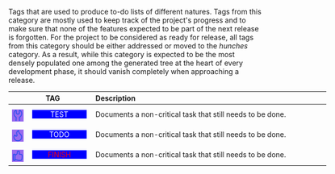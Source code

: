 <!-- markdownlint-disable MD041-->
Tags that are used to produce to-do lists of different natures. Tags from this category are mostly
used to keep track of the project's progress and to make sure that none of the features expected to
be part of the next release  is forgotten. For the project to be considered as ready for release, all
tags from this category should be either addressed or moved to the *hunches* category.  As a result,
while this category is expected to be the most densely populated one among the generated tree at
the heart of every development phase, it should vanish completely when approaching a release.

<div class="tag-table records">

&nbsp;&nbsp;&nbsp;&nbsp;&nbsp;&nbsp;|&nbsp;&nbsp;&nbsp;&nbsp;&nbsp;&nbsp;&nbsp;&nbsp;TAG&nbsp;&nbsp;&nbsp;&nbsp;&nbsp;&nbsp;&nbsp;&nbsp;&nbsp;&nbsp;&nbsp;&nbsp;&nbsp;&nbsp;&nbsp;  | Description&nbsp;&nbsp;&nbsp;&nbsp;&nbsp;&nbsp;&nbsp;&nbsp;&nbsp;&nbsp;&nbsp;&nbsp;&nbsp;&nbsp;&nbsp;&nbsp;&nbsp;&nbsp;&nbsp;&nbsp;&nbsp;&nbsp;&nbsp;&nbsp;&nbsp;&nbsp;&nbsp;&nbsp;&nbsp;&nbsp;&nbsp;&nbsp;&nbsp;&nbsp;&nbsp;&nbsp;&nbsp;&nbsp;&nbsp;&nbsp;&nbsp;&nbsp;&nbsp;&nbsp;&nbsp;&nbsp;&nbsp;&nbsp;&nbsp;&nbsp;&nbsp;&nbsp;&nbsp;&nbsp;&nbsp;&nbsp;&nbsp;&nbsp;&nbsp;&nbsp;&nbsp;&nbsp;&nbsp;&nbsp;&nbsp;&nbsp;&nbsp;&nbsp;&nbsp;&nbsp;&nbsp;&nbsp;&nbsp;&nbsp;&nbsp;&nbsp;&nbsp;&nbsp;&nbsp;&nbsp;&nbsp;&nbsp;&nbsp;&nbsp;&nbsp;&nbsp;&nbsp;&nbsp;&nbsp;&nbsp;&nbsp;&nbsp;&nbsp;&nbsp;&nbsp;&nbsp;&nbsp;&nbsp;&nbsp;&nbsp;&nbsp;&nbsp;&nbsp;&nbsp;&nbsp;&nbsp;&nbsp;&nbsp;&nbsp;&nbsp; |
:-----:|:----|:----|
<a href="https://primer.style/design/foundations/icons/tools-16"  target="_blank"><img class="test-icon" src="/resources/manuals/vscode-custom-features/vsc03-todo-tree/assets/icons/octicons/tools.svg" alt="tools.svg" title="test-icon: tools.svg"/></a>| &nbsp;<a href="https://www.w3schools.com/colors/color_tryit.asp?color=Blue" title="Blue"><tag class="test-tag">TEST</tag></a>  | Documents a non-critical task that still needs to be done. |
<a href="https://primer.style/design/foundations/icons/flame-16"  target="_blank"><img class="todo-icon" src="/resources/manuals/vscode-custom-features/vsc03-todo-tree/assets/icons/octicons/flame.svg" alt="flame.svg" title="todo-icon: flame.svg"/></a>| &nbsp;<a href="https://www.w3schools.com/colors/color_tryit.asp?color=Blue" title="Blue"><tag class="todo-tag">TODO</tag></a>  | Documents a non-critical task that still needs to be done. |
<a href="https://primer.style/design/foundations/icons/thumbsup-16"  target="_blank"><img class="finish-icon" src="/resources/manuals/vscode-custom-features/vsc03-todo-tree/assets/icons/octicons/thumbsup.svg" alt="thumbsup.svg" title="finish-icon: thumbsup.svg"/></a>| &nbsp;<a href="https://www.w3schools.com/colors/color_tryit.asp?color=Blue" title="Blue"><tag class="finish-tag">FINISH</tag></a>  | Documents a non-critical task that still needs to be done. |

</div>
<style>
div.tag-table  {
  font-size: normal;
  min-width: 45em;
}
div.tag-table tag {
  width: 85%;
  padding: 0 .75ex 0 .6ex;
  display: inline-block;
  text-align: center;
}
div.tag-table img {
  height: 24px;
  margin-top: 8px;
}
.finish-tag {
 color: rgb(255, 0, 0);
 background-color: rgb(0, 0, 255);
}
.finish-icon {
  filter: invert(23%) sepia(69%) saturate(6642%) hue-rotate(229deg) brightness(95%) contrast(97%);
}
.test-tag {
 color: rgb(255, 255, 255);
 background-color:  rgb(0, 0, 255);
}
.test-icon {
  filter: invert(23%) sepia(69%) saturate(6642%) hue-rotate(229deg) brightness(95%) contrast(97%);
}
.todo-tag {
 color: rgb(255, 255, 255);
 background-color:  rgb(0, 0, 255);
}
.todo-icon {
  filter: invert(23%) sepia(69%) saturate(6642%) hue-rotate(229deg) brightness(95%) contrast(97%);
}
</style>
<!-- markdownlint-enable MD041-->
